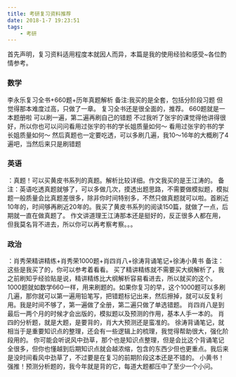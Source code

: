 ```yaml
---
title: 考研复习资料推荐
date: 2018-1-7 19:23:51
tags:
    - 考研
---
```


首先声明，复习资料适用程度本就因人而异，本篇是我的使用经验和感受~各位酌情参考。

<!-- more -->
### 数学
李永乐复习全书+660题+历年真题解析
备注:我买的是全套，包括分阶段习题 但觉得那本难度过高，只做了一章。
复习全书还是很全面的，推荐。
660题就是一本题册啦 可以刷一遍，第二遍再刷自己的错题
不过我听了张宇的课觉得他讲得很好，所以你也可以问问看用过张宇的书的学长姐质量如何～
看用过张宇的书的学长姐质量如何～
然后真题也一定要吃透，可以多刷几遍，我10～16年的大概刷了4遍吧，当然后来只是刷错题

### ‌英语
：真题！可以买黄皮书系列的真题。解析比较详细。作文我买的是王江涛的。
备注：英语吃透真题就够了，可以多做几次，摸透出题思路，不需要做模拟题，模拟题一般质量会比真题差很多，除非你时间特别多，不然只做真题就可以啦。首刷近10年的，时间够再刷近20年的。我买了黄皮书系列的阅读150篇，就做了一点，后期就一直在做真题了。
作文讲道理王江涛那本还是挺好的，反正很多人都在用，但我莫名背不进去，所以你可以再考察考察。。。

### ‌政治
：肖秀荣精讲精练+肖秀荣1000题+肖四肖八+徐涛背诵笔记+徐涛小黄书
备注：这些是我买了的，你可以参考着看看。
买了精讲精练就不需要买大纲解析了，我之前刷知乎经验贴是说，精讲精练比大纲解析容易看进去，所以就买的这个。
1000题就如数学660一样，用来刷题的。如果你复习的早，这个1000题可以多刷几遍，那你就可以第一遍用铅笔写，把错题标记出来，然后擦掉，就可以反复利用。我是时间不够了，第一遍做了全册，第二遍只做了单选错题。
肖四肖八是到最后一两个月的时候才会出版的，模拟题以及预测的作用，基本人手一本的。
肖四的分析题，就是大题，是要背的，肖大大预测还是蛮准的。
徐涛背诵笔记，就相当于是重要知识点的整理，还会有一些逻辑上的梳理，我觉得帮助很大，强化阶段用的。
你可能会听说风中劲草，那个也是知识点整理，但是会比这个背诵笔记全很多，但你也懂越到后期知识点就会越浓缩，包含的东西少但也更重点。我后来是没时间看风中劲草了，不过要是在复习的前期阶段这本还是不错的。
小黄书！强推！预测分析题的，我今年就是背的它，每道大题都压中了至少一个小问。
